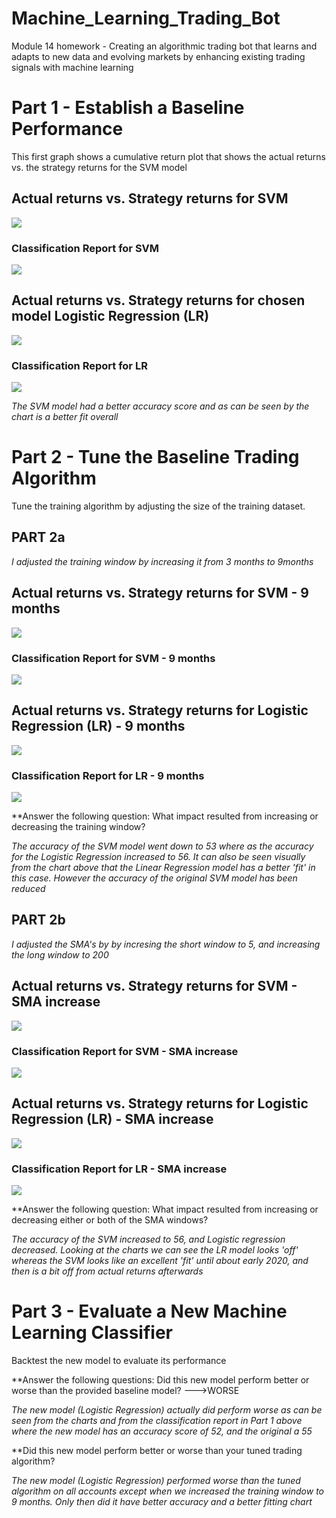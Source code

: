 # Machine_Learning_Trading_Bot
Module 14 homework - Creating an algorithmic trading bot that learns and adapts to new data and evolving markets by enhancing existing trading signals with machine learning

# Part 1 - Establish a Baseline Performance

This first graph shows a cumulative return plot that shows the actual returns vs. the strategy returns for the SVM model

## Actual returns vs. Strategy returns for SVM
![](/Images/actual_vs_strategy_SVM.png)

### Classification Report for SVM
![](/Images/report_1_SVM.png)

## Actual returns vs. Strategy returns for chosen model Logistic Regression (LR)
![](/Images/actual_vs_strategy_LR.png)

### Classification Report for LR
![](/Images/report_1_LR.png)

*The SVM model had a better accuracy score and as can be seen by the chart is a better fit overall*

# Part 2 - Tune the Baseline Trading Algorithm
Tune the training algorithm by adjusting the size of the training dataset.

## PART 2a

*I adjusted the training window by increasing it from 3 months to 9months*

## Actual returns vs. Strategy returns for SVM - 9 months
![](/Images/SVM_9months_offset.png)

### Classification Report for SVM - 9 months
![](/Images/report_SVM_9months_offset.png)

## Actual returns vs. Strategy returns for  Logistic Regression (LR) - 9 months
![](/Images/LR_9months_offset.png)

### Classification Report for LR - 9 months
![](/Images/report_LR_9months_offset.png)

**Answer the following question: What impact resulted from increasing or decreasing the training window?

*The accuracy of the SVM model went down to 53 where as the accuracy for the Logistic Regression increased to 56.  It can also be seen visually from the chart above that the Linear Regression model has a better 'fit' in this case.  However the accuracy of the original SVM model has been reduced*

## PART 2b 
*I adjusted the SMA's by by incresing the short window to 5, and increasing the long window to 200*

## Actual returns vs. Strategy returns for SVM - SMA increase
![](/Images/SVM_5MA200.png)

### Classification Report for SVM - SMA increase
![](/Images/report_SVM_5MA200.png)

## Actual returns vs. Strategy returns for  Logistic Regression (LR) - SMA increase
![](/Images/LR_5MA200.png)

### Classification Report for LR - SMA increase
![](/Images/report_LR_5MA200.png)

**Answer the following question: What impact resulted from increasing or decreasing either or both of the SMA windows?

*The accuracy of the SVM increased to 56, and Logistic regression decreased.  Looking at the charts we can see the LR model looks 'off' whereas the SVM looks like an excellent 'fit' until about early 2020, and then is a bit off from actual returns afterwards*

# Part 3 - Evaluate a New Machine Learning Classifier
Backtest the new model to evaluate its performance

**Answer the following questions: Did this new model perform better or worse than the provided baseline model? --->WORSE

*The new model (Logistic Regression) actually did perform worse as can be seen from the charts and from the classification report in Part 1 above where the new model has an accuracy score of 52, and the original a 55*


**Did this new model perform better or worse than your tuned trading algorithm?

*The new model (Logistic Regression) performed worse than the tuned algorithm on all accounts except when we increased the training window to 9 months.  Only then did it have better accuracy and a better fitting chart*















